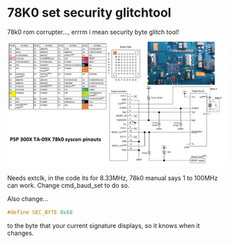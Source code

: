 # 78K0 set security glitchtool
78k0 rom corrupter..., errrm i mean security byte glitch tool!

![Basic psp 78k0 pinout](psp_syscon_pinouts.png)

Needs extclk, in the code its for 8.33MHz, 78k0 manual says 1 to 100MHz can work. 
Change cmd_baud_set to do so.

Also change...

```C
#define SEC_BYTE 0x68
```

to the byte that your current signature displays, so it knows when it changes.
